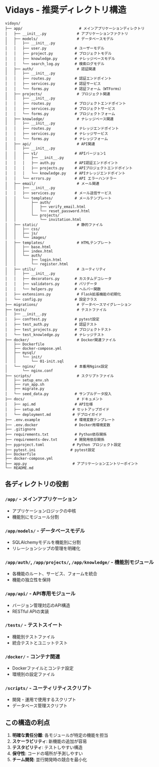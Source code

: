 # Vidays - 推奨ディレクトリ構造

```
vidays/
├── app/                          # メインアプリケーションディレクトリ
│   ├── __init__.py              # アプリケーションファクトリ
│   ├── models/                  # データベースモデル
│   │   ├── __init__.py
│   │   ├── user.py             # ユーザーモデル
│   │   ├── project.py          # プロジェクトモデル
│   │   ├── knowledge.py        # ナレッジベースモデル
│   │   └── search_log.py       # 検索ログモデル
│   ├── auth/                    # 認証関連
│   │   ├── __init__.py
│   │   ├── routes.py           # 認証エンドポイント
│   │   ├── services.py         # 認証サービス
│   │   └── forms.py            # 認証フォーム（WTForms）
│   ├── projects/                # プロジェクト関連
│   │   ├── __init__.py
│   │   ├── routes.py           # プロジェクトエンドポイント
│   │   ├── services.py         # プロジェクトサービス
│   │   └── forms.py            # プロジェクトフォーム
│   ├── knowledge/               # ナレッジベース関連
│   │   ├── __init__.py
│   │   ├── routes.py           # ナレッジエンドポイント
│   │   ├── services.py         # ナレッジサービス
│   │   └── forms.py            # ナレッジフォーム
│   ├── api/                     # API関連
│   │   ├── __init__.py
│   │   ├── v1/                 # APIバージョン1
│   │   │   ├── __init__.py
│   │   │   ├── auth.py         # API認証エンドポイント
│   │   │   ├── projects.py     # APIプロジェクトエンドポイント
│   │   │   └── knowledge.py    # APIナレッジエンドポイント
│   │   └── errors.py           # API エラーハンドラー
│   ├── email/                   # メール関連
│   │   ├── __init__.py
│   │   ├── services.py         # メール送信サービス
│   │   └── templates/          # メールテンプレート
│   │       ├── auth/
│   │       │   ├── verify_email.html
│   │       │   └── reset_password.html
│   │       └── projects/
│   │           └── invitation.html
│   ├── static/                  # 静的ファイル
│   │   ├── css/
│   │   ├── js/
│   │   └── images/
│   ├── templates/               # HTMLテンプレート
│   │   ├── base.html
│   │   ├── index.html
│   │   └── auth/
│   │       ├── login.html
│   │       └── register.html
│   ├── utils/                   # ユーティリティ
│   │   ├── __init__.py
│   │   ├── decorators.py       # カスタムデコレータ
│   │   ├── validators.py       # バリデータ
│   │   └── helpers.py          # ヘルパー関数
│   ├── extensions.py            # Flask拡張機能の初期化
│   └── config.py               # 設定クラス
├── migrations/                  # データベースマイグレーション
├── tests/                       # テストファイル
│   ├── __init__.py
│   ├── conftest.py             # pytest設定
│   ├── test_auth.py            # 認証テスト
│   ├── test_projects.py        # プロジェクトテスト
│   └── test_knowledge.py       # ナレッジテスト
├── docker/                      # Docker関連ファイル
│   ├── Dockerfile
│   ├── docker-compose.yml
│   ├── mysql/
│   │   └── init/
│   │       └── 01-init.sql
│   └── nginx/                  # 本番用Nginx設定
│       └── nginx.conf
├── scripts/                     # スクリプトファイル
│   ├── setup_env.sh
│   ├── run_app.sh
│   ├── migrate.py
│   └── seed_data.py            # サンプルデータ投入
├── docs/                        # ドキュメント
│   ├── api.md                  # API仕様
│   ├── setup.md               # セットアップガイド
│   └── deployment.md          # デプロイガイド
├── .env.example                # 環境変数テンプレート
├── .env.docker                 # Docker用環境変数
├── .gitignore
├── requirements.txt            # Python依存関係
├── requirements-dev.txt        # 開発用依存関係
├── pyproject.toml             # Python プロジェクト設定
├── pytest.ini                # pytest設定
├── Dockerfile
├── docker-compose.yml
├── app.py                     # アプリケーションエントリーポイント
└── README.md
```

## 各ディレクトリの役割

### `/app/` - メインアプリケーション
- アプリケーションロジックの中核
- 機能別にモジュール分割

### `/app/models/` - データベースモデル
- SQLAlchemyモデルを機能別に分割
- リレーションシップの管理を明確化

### `/app/auth/`, `/app/projects/`, `/app/knowledge/` - 機能別モジュール
- 各機能のルート、サービス、フォームを統合
- 機能の独立性を保持

### `/app/api/` - API専用モジュール
- バージョン管理対応のAPI構造
- RESTful APIの実装

### `/tests/` - テストスイート
- 機能別テストファイル
- 統合テストとユニットテスト

### `/docker/` - コンテナ関連
- Dockerファイルとコンテナ設定
- 環境別の設定ファイル

### `/scripts/` - ユーティリティスクリプト
- 開発・運用で使用するスクリプト
- データベース管理スクリプト

## この構造の利点

1. **明確な責任分離**: 各モジュールが特定の機能を担当
2. **スケーラビリティ**: 新機能の追加が容易
3. **テスタビリティ**: テストしやすい構造
4. **保守性**: コードの場所が予測しやすい
5. **チーム開発**: 並行開発時の競合を最小化
